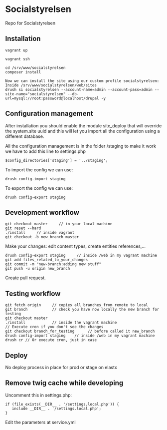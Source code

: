 # Socialstyrelsen
Repo for Socialstyrelsen

## Installation
```
vagrant up

vagrant ssh

cd /srv/www/socialstyrelsen
composer install

Now we can install the site using our custom profile socialstyrelsen:
Inside /srv/www/socialstyrelsen/web/sites
drush si socialstyrelsen --account-name=admin --account-pass=admin --site-name="socialstyrelsen" --db-url=mysql://root:password@localhost/drupal -y

```

## Configuration management

After installation you should enable the module site_deploy that will override the system.site uuid and this will let you import all the configuration using a different database.

All the configuration management is in the folder /staging to make it work we have to add this line to settings.php

```
$config_directories['staging'] = '../staging';
```

To import the config we can use:

```
drush config-import staging
```

To export the config we can use:

```
drush config-export staging
```

## Development workflow

```
git checkout master     // in your local machine
git reset --hard
./install     // inside vagrant
git checkout -b new_branch master
```

Make your changes: edit content types, create entities references,...
```
drush config-export staging     // inside /web in my vagrant machine
git add files_related_to_your_changes
git commit -m "new-branch:adding new stuff"
git push -u origin new_branch
```
Create pull request.


## Testing workflow

```
git fetch origin     // copies all branches from remote to local
git branch           // check you have now locally the new branch for testing
git checkout master
./install            // inside the vagrant machine
// Execute cron if you don't see the changes
git checkout branch_for_testing      // before called it new_branch
drush config-import staging    // inside /web in my vagrant machine
drush cr // Or execute cron, just in case
```


## Deploy

No deploy process in place for prod or stage on elastx

## Remove twig cache while developing

Uncomment this in settings.php:
```
if (file_exists(__DIR__ . '/settings.local.php')) {
   include __DIR__ . '/settings.local.php';
}
```

Edit the parameters at service.yml

